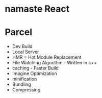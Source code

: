 # namaste React 

# Parcel
- Dev Build
- Local  Server
- HMR = Hot Module Replacement
- File Watching Algorithm - Written in c++
- caching - Faster Build
- Imagine Optimization
- minification
- Bundling
- Compressing